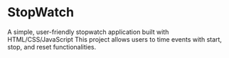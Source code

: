 # StopWatch
A simple, user-friendly stopwatch application built with  HTML/CSS/JavaScript
This project allows users to time events with start, stop, and reset functionalities.

